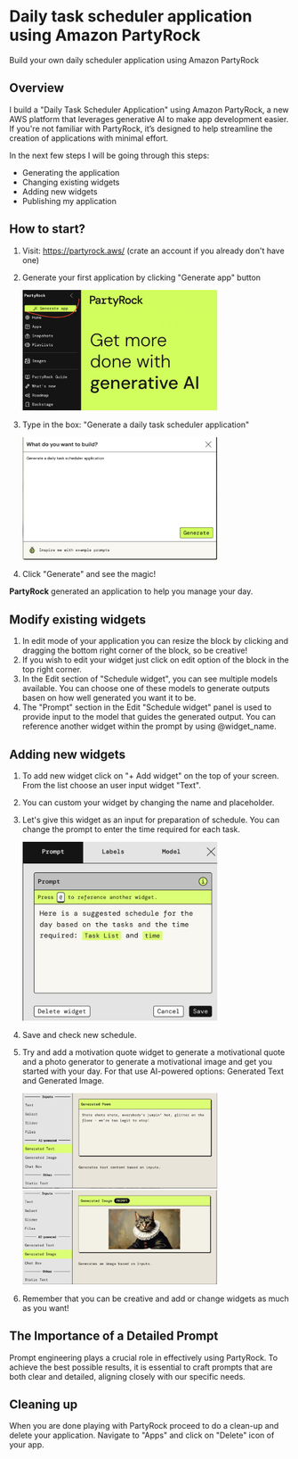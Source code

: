 # Daily task scheduler application using Amazon PartyRock

Build your own daily scheduler application using Amazon PartyRock

## Overview

I build a "Daily Task Scheduler Application" using Amazon PartyRock, a new AWS platform that leverages generative AI to make app development easier. If you're not familiar with PartyRock, it’s designed to help streamline the creation of applications with minimal effort.

In the next few steps I will be going through this steps:
 - Generating the application
 - Changing existing widgets
 - Adding new widgets
 - Publishing my application


## How to start?

1. Visit: https://partyrock.aws/  (crate an account if you already don't have one)
2. Generate your first application by clicking "Generate  app" button

     <img src="pictures/image.png" alt="Description" width="350"/>

3. Type in the box: "Generate a daily task scheduler application"

     <img src="pictures/image-1.png" alt="Description" width="350"/>


4. Click "Generate" and see the magic!

**PartyRock** generated an application to help you manage your day.

## Modify existing widgets

1. In edit mode of your application you can resize the block by clicking and dragging the bottom right corner of the block, so be creative!
2. If you wish to edit your widget just click on edit option of the block in the top right corner. 
3. In the Edit section of "Schedule widget", you can see multiple models available. You can choose one of these models to generate outputs basen on how well generated you want it to be. 
4. The "Prompt" section in the Edit "Schedule widget" panel is used to provide input to the model that guides the generated output. You can reference another widget within the prompt by using @widget_name.


## Adding new widgets

1. To add new widget click on "+ Add widget" on the top of your screen. From the list choose an user input widget "Text".
2. You can custom your widget by changing the name and placeholder.
3. Let's give this widget as an input for preparation of schedule. You can change the prompt to enter the time required for each task.

     <img src="pictures/image-2.png" alt="Description" width="350"/>

4. Save and check new schedule. 
5. Try and add a motivation quote widget to generate a motivational quote and a photo generator to generate a motivational image and get you started with your day. For that use AI-powered options: Generated Text and Generated Image. 

     <img src="pictures/image-3.png" alt="Description" width="350"/>
     <img src="pictures/image-4.png" alt="Description" width="350"/>

6. Remember that you can be creative and add or change widgets as much as you want! 

## The Importance of a Detailed Prompt

Prompt engineering plays a crucial role in effectively using PartyRock. To achieve the best possible results, it is essential to craft prompts that are both clear and detailed, aligning closely with our specific needs. 

## Cleaning up

When you are done playing with PartyRock proceed to do a clean-up and delete your application. Navigate to "Apps" and click on "Delete" icon of your app.
